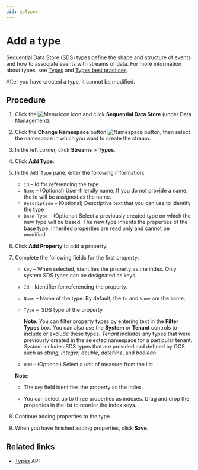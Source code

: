 ```yaml
---
uid: gpTypes
---
```


# Add a type

Sequential Data Store (SDS) types define the shape and structure of events and how to associate events with streams of data. For more information about types, see [Types](xref:ccTypes) and [Types best practices](xref:bpTypes).

After you have created a type, it cannot be modified. 

## Procedure

1. Click the ![Menu icon](../images/menu-icon.png) icon and click **Sequential Data Store** (under Data Management).

1. Click the **Change Namespace** button ![Namespace button](images/namespace-btn.png), then select the namespace in which you want to create the stream.

1. In the left corner, click **Streams** > **Types**.

1. Click **Add Type**.

1. In the `Add Type` pane, enter the following information:

   - `Id` &ndash; Id for referencing the type
   - `Name` &ndash; (Optional) User-friendly name. If you do not provide a name, the Id will be assigned as the name.
   - `Description` &ndash; (Optional) Descriptive text that you can use to identify the type
   - `Base Type` &ndash; (Optional) Select a previously created type on which the new type will be based. The new type inherits the properties of the base type. Inherited properties are read only and cannot be modified.

1. Click  **Add Property** to add a property.

1. Complete the following fields for the first property:
 
   - `Key` &ndash;  When selected, identifies the property as the index. Only system SDS types can be designated as keys. 
   
   - `Id` &ndash; Identifier for referencing the property.
   
   - `Name` &ndash; Name of the type. By default, the `Id` and `Name` are the same. 
   
   - `Type` &ndash;  SDS type of the property
   
     **Note:** You can filter property types by entering text in the **Filter Types** box. You can also use the **System** or **Tenant** controls to include or exclude these types. *Tenant* includes any types that were previously created in the selected namespace for a particular tenant. *System* includes SDS types that are provided and defined by OCS such as *string*, *integer*, *double*, *datetime*, and *boolean*.
   
   - `UOM` &ndash; (Optional) Select a unit of measure from the list. 
   
   **Note:**
   
   - The `Key` field identifies the property as the index.
   
   - You can select up to three properties as indexes. Drag and drop the properties in the list to reorder the index keys.
   
1. Continue adding properties to the type.

1. When you have finished adding properties, click **Save**.

## Related links

- [Types](xref:sds-types) API

